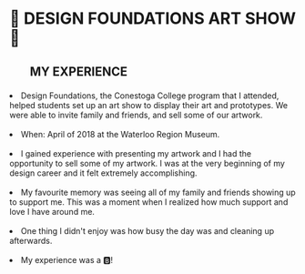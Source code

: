 # 🎨 <b>DESIGN FOUNDATIONS ART SHOW</b> 🎨

<h2>
<ul class="experience"><b>MY EXPERIENCE</b>
</h2>
    <li class="list">Design Foundations, the Conestoga College program that I attended, helped students set up an art show to display their art and prototypes. We were able to invite family and friends, and sell some of our artwork.</li>
    &nbsp;
    <li class="list">When: April of 2018 at the Waterloo Region Museum.</li>
    &nbsp;
    <li class="list">I gained experience with presenting my artwork and I had the opportunity to sell some of my artwork. I was at the very beginning of my design career and it felt extremely accomplishing.</li>
    &nbsp;
    <li class="list">My favourite memory was seeing all of my family and friends showing up to support me. This was a moment when I realized how much support and love I have around me.</li>
    &nbsp;
    <li class="list">One thing I didn't enjoy was how busy the day was and cleaning up afterwards.</li>
    &nbsp;
    <li class="list">My experience was a 🅱!</li>
</ul>
<br />